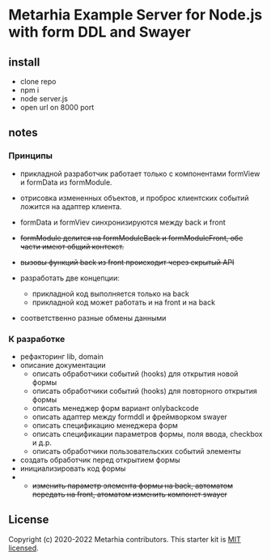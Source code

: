 # Metarhia Example Server for Node.js with form DDL and Swayer

## install

  * clone repo
  * npm i
  * node server.js
  * open url on 8000 port

## notes

### Принципы

  * прикладной разработчик работает только с компонентами formView и formData из formModule.  
  * отрисовка измененных объектов, и проброс клиентских событий ложится на адаптер клиента.
  * formData и formViev синхронизируются между back и front
  * ~~formModule делится на formModuleBack и formModuleFront, обе части имеют общий контекст.~~
  * ~~вызовы функций back из front происходит через скрытый API~~
  * разработать две концепции: 
    - прикладной код выполняется только на back
    - прикладной код может работать и на front и на back
    
  * соответственно разные обмены данными

### К разработке

  * рефакторинг lib, domain
  * описание документации
    - описать обработчики событий (hooks) для открытия новой формы
    - описать обработчики событий (hooks) для повторного открытия формы
    - описать менеджер форм вариант onlybackcode
    - описать адаптер между formddl и фреймворком swayer
    - описать спецификацию менеджера форм
    - описать спецификации параметров формы, поля ввода, checkbox и д.р.
    - описать обработчики пользовательских событий элементы
  * создать обработчик перед открытием формы
  * инициализировать код формы
  * + ~~изменить параметр элемента формы на back, автоматом передать на front, атоматом изменить компонет swayer~~

## License

Copyright (c) 2020-2022 Metarhia contributors.
This starter kit is [MIT licensed](./LICENSE).
